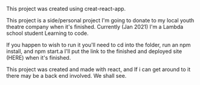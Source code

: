 This project was created using creat-react-app.

This project is a side/personal project I'm going to donate to my local youth theatre company when it's finished.
Currently (Jan 2021) I'm a Lambda school student Learning to code.

If you happen to wish to run it you'll need to cd into the folder, run an npm install, and npm start.a
I'll put the link to the finished and deployed site (HERE) when it's finished.

This project was created and made with react, and If i can get around to it there may be a back end involved. We shall see.

